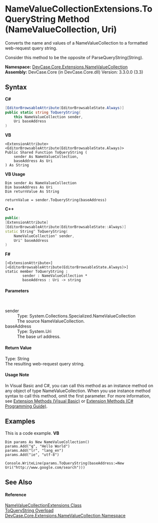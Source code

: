 # NameValueCollectionExtensions.ToQueryString Method (NameValueCollection, Uri)
 

Converts the name and values of a NameValueCollection to a formatted web-request query string. 

 Consider this method to be the opposite of ParseQueryString(String).

**Namespace:**&nbsp;<a href="N_DevCase_Core_Extensions_NameValueCollection">DevCase.Core.Extensions.NameValueCollection</a><br />**Assembly:**&nbsp;DevCase.Core (in DevCase.Core.dll) Version: 3.3.0.0 (3.3)

## Syntax

**C#**<br />
``` C#
[EditorBrowsableAttribute(EditorBrowsableState.Always)]
public static string ToQueryString(
	this NameValueCollection sender,
	Uri baseAddress
)
```

**VB**<br />
``` VB
<ExtensionAttribute>
<EditorBrowsableAttribute(EditorBrowsableState.Always)>
Public Shared Function ToQueryString ( 
	sender As NameValueCollection,
	baseAddress As Uri
) As String
```

**VB Usage**<br />
``` VB Usage
Dim sender As NameValueCollection
Dim baseAddress As Uri
Dim returnValue As String

returnValue = sender.ToQueryString(baseAddress)
```

**C++**<br />
``` C++
public:
[ExtensionAttribute]
[EditorBrowsableAttribute(EditorBrowsableState::Always)]
static String^ ToQueryString(
	NameValueCollection^ sender, 
	Uri^ baseAddress
)
```

**F#**<br />
``` F#
[<ExtensionAttribute>]
[<EditorBrowsableAttribute(EditorBrowsableState.Always)>]
static member ToQueryString : 
        sender : NameValueCollection * 
        baseAddress : Uri -> string 

```


#### Parameters
&nbsp;<dl><dt>sender</dt><dd>Type: System.Collections.Specialized.NameValueCollection<br />The source NameValueCollection.</dd><dt>baseAddress</dt><dd>Type: System.Uri<br />The base url address.</dd></dl>

#### Return Value
Type: String<br />The resulting web-request query string.

#### Usage Note
In Visual Basic and C#, you can call this method as an instance method on any object of type NameValueCollection. When you use instance method syntax to call this method, omit the first parameter. For more information, see <a href="https://docs.microsoft.com/dotnet/visual-basic/programming-guide/language-features/procedures/extension-methods">Extension Methods (Visual Basic)</a> or <a href="https://docs.microsoft.com/dotnet/csharp/programming-guide/classes-and-structs/extension-methods">Extension Methods (C# Programming Guide)</a>.

## Examples
This is a code example. 
**VB**<br />
``` VB
Dim params As New NameValueCollection()
params.Add("q", "Hello World")
params.Add("lr", "lang_en")
params.Add("ie", "utf-8")

Console.WriteLine(params.ToQueryString(baseAddress:=New Uri("http://www.google.com/search")))
```


## See Also


#### Reference
<a href="T_DevCase_Core_Extensions_NameValueCollection_NameValueCollectionExtensions">NameValueCollectionExtensions Class</a><br /><a href="Overload_DevCase_Core_Extensions_NameValueCollection_NameValueCollectionExtensions_ToQueryString">ToQueryString Overload</a><br /><a href="N_DevCase_Core_Extensions_NameValueCollection">DevCase.Core.Extensions.NameValueCollection Namespace</a><br />